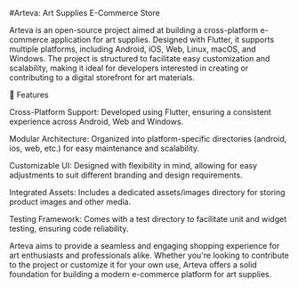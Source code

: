 #Arteva: Art Supplies E-Commerce Store

Arteva is an open-source project aimed at building a cross-platform e-commerce application for art supplies. Designed with Flutter, it supports multiple platforms, including Android, iOS, Web, Linux, macOS, and Windows. The project is structured to facilitate easy customization and scalability, making it ideal for developers interested in creating or contributing to a digital storefront for art materials.

🚀 Features

Cross-Platform Support: Developed using Flutter, ensuring a consistent experience across Android, Web and Windows.

Modular Architecture: Organized into platform-specific directories (android, ios, web, etc.) for easy maintenance and scalability.

Customizable UI: Designed with flexibility in mind, allowing for easy adjustments to suit different branding and design requirements.

Integrated Assets: Includes a dedicated assets/images directory for storing product images and other media.

Testing Framework: Comes with a test directory to facilitate unit and widget testing, ensuring code reliability.

Arteva aims to provide a seamless and engaging shopping experience for art enthusiasts and professionals alike. Whether you're looking to contribute to the project or customize it for your own use, Arteva offers a solid foundation for building a modern e-commerce platform for art supplies.
